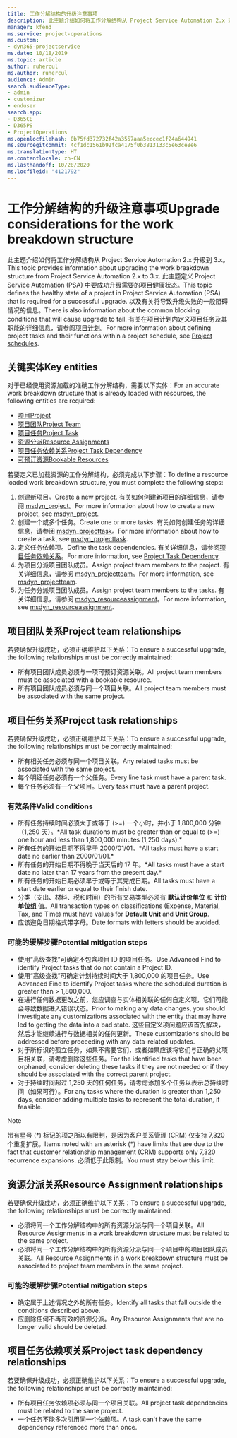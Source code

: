 ```yaml
---
title: 工作分解结构的升级注意事项
description: 此主题介绍如何将工作分解结构从 Project Service Automation 2.x 升级到 3.x。
manager: kfend
ms.service: project-operations
ms.custom:
- dyn365-projectservice
ms.date: 10/18/2019
ms.topic: article
author: ruhercul
ms.author: ruhercul
audience: Admin
search.audienceType:
- admin
- customizer
- enduser
search.app:
- D365CE
- D365PS
- ProjectOperations
ms.openlocfilehash: 0b75fd372732f42a3557aaa5eccec1f24a644941
ms.sourcegitcommit: 4cf1dc1561b92fca4175f0b3813133c5e63ce8e6
ms.translationtype: HT
ms.contentlocale: zh-CN
ms.lasthandoff: 10/28/2020
ms.locfileid: "4121792"
---
```

# <a name="upgrade-considerations-for-the-work-breakdown-structure"></a><span data-ttu-id="5e325-103">工作分解结构的升级注意事项</span><span class="sxs-lookup"><span data-stu-id="5e325-103">Upgrade considerations for the work breakdown structure</span></span>
<span data-ttu-id="5e325-104">此主题介绍如何将工作分解结构从 Project Service Automation 2.x 升级到 3.x。</span><span class="sxs-lookup"><span data-stu-id="5e325-104">This topic provides information about upgrading the work breakdown structure from Project Service Automation 2.x to 3.x.</span></span> <span data-ttu-id="5e325-105">此主题定义 Project Service Automation (PSA) 中要成功升级需要的项目健康状态。</span><span class="sxs-lookup"><span data-stu-id="5e325-105">This topic defines the healthy state of a project in Project Service Automation (PSA) that is required for a successful upgrade.</span></span> <span data-ttu-id="5e325-106">以及有关将导致升级失败的一般阻碍情况的信息。</span><span class="sxs-lookup"><span data-stu-id="5e325-106">There is also information about the common blocking conditions that will cause upgrade to fail.</span></span> <span data-ttu-id="5e325-107">有关在项目计划内定义项目任务及其职能的详细信息，请参阅[项目计划](project-creating.md)。</span><span class="sxs-lookup"><span data-stu-id="5e325-107">For more information about defining project tasks and their functions within a project schedule, see [Project schedules](project-creating.md).</span></span>

## <a name="key-entities"></a><span data-ttu-id="5e325-108">关键实体</span><span class="sxs-lookup"><span data-stu-id="5e325-108">Key entities</span></span>
<span data-ttu-id="5e325-109">对于已经使用资源加载的准确工作分解结构，需要以下实体：</span><span class="sxs-lookup"><span data-stu-id="5e325-109">For an accurate work breakdown structure that is already loaded with resources, the following entities are required:</span></span>

- [<span data-ttu-id="5e325-110">项目</span><span class="sxs-lookup"><span data-stu-id="5e325-110">Project</span></span>](https://docs.microsoft.com/dynamics365/customerengagement/on-premises/developer/entities/msdyn_project)
- [<span data-ttu-id="5e325-111">项目团队</span><span class="sxs-lookup"><span data-stu-id="5e325-111">Project Team</span></span>](https://docs.microsoft.com/dynamics365/customerengagement/on-premises/developer/entities/msdyn_projectteam)
- [<span data-ttu-id="5e325-112">项目任务</span><span class="sxs-lookup"><span data-stu-id="5e325-112">Project Task</span></span>](https://docs.microsoft.com/dynamics365/customerengagement/on-premises/developer/entities/msdyn_projecttask)
- [<span data-ttu-id="5e325-113">资源分派</span><span class="sxs-lookup"><span data-stu-id="5e325-113">Resource Assignments</span></span>](https://docs.microsoft.com/dynamics365/customerengagement/on-premises/developer/entities/msdyn_resourceassignment)
- [<span data-ttu-id="5e325-114">项目任务依赖关系</span><span class="sxs-lookup"><span data-stu-id="5e325-114">Project Task Dependency</span></span>](https://docs.microsoft.com/dynamics365/customerengagement/on-premises/developer/entities/msdyn_projecttaskdependency)
- [<span data-ttu-id="5e325-115">可预订资源</span><span class="sxs-lookup"><span data-stu-id="5e325-115">Bookable Resources</span></span>](https://docs.microsoft.com/dynamics365/customerengagement/on-premises/developer/entities/bookableresource)

<span data-ttu-id="5e325-116">若要定义已加载资源的工作分解结构，必须完成以下步骤：</span><span class="sxs-lookup"><span data-stu-id="5e325-116">To define a resource loaded work breakdown structure, you must complete the following steps:</span></span>

1. <span data-ttu-id="5e325-117">创建新项目。</span><span class="sxs-lookup"><span data-stu-id="5e325-117">Create a new project.</span></span> <span data-ttu-id="5e325-118">有关如何创建新项目的详细信息，请参阅 [msdyn_project](https://docs.microsoft.com/dynamics365/customerengagement/on-premises/developer/entities/msdyn_project)。</span><span class="sxs-lookup"><span data-stu-id="5e325-118">For more information about how to create a new project, see [msdyn_project](https://docs.microsoft.com/dynamics365/customerengagement/on-premises/developer/entities/msdyn_project).</span></span>
2. <span data-ttu-id="5e325-119">创建一个或多个任务。</span><span class="sxs-lookup"><span data-stu-id="5e325-119">Create one or more tasks.</span></span> <span data-ttu-id="5e325-120">有关如何创建任务的详细信息，请参阅 [msdyn_projecttask](https://docs.microsoft.com/dynamics365/customerengagement/on-premises/developer/entities/msdyn_projecttask)。</span><span class="sxs-lookup"><span data-stu-id="5e325-120">For more information about how to create a task, see [msdyn_projecttask](https://docs.microsoft.com/dynamics365/customerengagement/on-premises/developer/entities/msdyn_projecttask).</span></span>
3. <span data-ttu-id="5e325-121">定义任务依赖项。</span><span class="sxs-lookup"><span data-stu-id="5e325-121">Define the task dependencies.</span></span> <span data-ttu-id="5e325-122">有关详细信息，请参阅[项目任务依赖关系](https://docs.microsoft.com/dynamics365/customerengagement/on-premises/developer/entities/msdyn_projecttaskdependency)。</span><span class="sxs-lookup"><span data-stu-id="5e325-122">For more information, see [Project Task Dependency](https://docs.microsoft.com/dynamics365/customerengagement/on-premises/developer/entities/msdyn_projecttaskdependency).</span></span>
4. <span data-ttu-id="5e325-123">为项目分派项目团队成员。</span><span class="sxs-lookup"><span data-stu-id="5e325-123">Assign project team members to the project.</span></span> <span data-ttu-id="5e325-124">有关详细信息，请参阅 [msdyn_projectteam](https://docs.microsoft.com/dynamics365/customerengagement/on-premises/developer/entities/msdyn_projectteam)。</span><span class="sxs-lookup"><span data-stu-id="5e325-124">For more information, see [msdyn_projectteam](https://docs.microsoft.com/dynamics365/customerengagement/on-premises/developer/entities/msdyn_projectteam).</span></span>
5. <span data-ttu-id="5e325-125">为任务分派项目团队成员。</span><span class="sxs-lookup"><span data-stu-id="5e325-125">Assign project team members to the tasks.</span></span> <span data-ttu-id="5e325-126">有关详细信息，请参阅 [msdyn_resourceassignment](https://docs.microsoft.com/dynamics365/customerengagement/on-premises/developer/entities/msdyn_resourceassignment)。</span><span class="sxs-lookup"><span data-stu-id="5e325-126">For more information, see [msdyn_resourceassignment](https://docs.microsoft.com/dynamics365/customerengagement/on-premises/developer/entities/msdyn_resourceassignment).</span></span>

## <a name="project-team-relationships"></a><span data-ttu-id="5e325-127">项目团队关系</span><span class="sxs-lookup"><span data-stu-id="5e325-127">Project team relationships</span></span>

<span data-ttu-id="5e325-128">若要确保升级成功，必须正确维护以下关系：</span><span class="sxs-lookup"><span data-stu-id="5e325-128">To ensure a successful upgrade, the following relationships must be correctly maintained:</span></span>
- <span data-ttu-id="5e325-129">所有项目团队成员必须与一项可预订资源关联。</span><span class="sxs-lookup"><span data-stu-id="5e325-129">All project team members must be associated with a bookable resource.</span></span>
- <span data-ttu-id="5e325-130">所有项目团队成员必须与同一个项目关联。</span><span class="sxs-lookup"><span data-stu-id="5e325-130">All project team members must be associated with the same project.</span></span> 

## <a name="project-task-relationships"></a><span data-ttu-id="5e325-131">项目任务关系</span><span class="sxs-lookup"><span data-stu-id="5e325-131">Project task relationships</span></span>
<span data-ttu-id="5e325-132">若要确保升级成功，必须正确维护以下关系：</span><span class="sxs-lookup"><span data-stu-id="5e325-132">To ensure a successful upgrade, the following relationships must be correctly maintained:</span></span>

- <span data-ttu-id="5e325-133">所有相关任务必须与同一个项目关联。</span><span class="sxs-lookup"><span data-stu-id="5e325-133">Any related tasks must be associated with the same project.</span></span>
- <span data-ttu-id="5e325-134">每个明细任务必须有一个父任务。</span><span class="sxs-lookup"><span data-stu-id="5e325-134">Every line task must have a parent task.</span></span>
- <span data-ttu-id="5e325-135">每个任务必须有一个父项目。</span><span class="sxs-lookup"><span data-stu-id="5e325-135">Every task must have a parent project.</span></span>

### <a name="valid-conditions"></a><span data-ttu-id="5e325-136">有效条件</span><span class="sxs-lookup"><span data-stu-id="5e325-136">Valid conditions</span></span>

- <span data-ttu-id="5e325-137">所有任务持续时间必须大于或等于 (>=) 一个小时，并小于 1,800,000 分钟（1,250 天）。\*</span><span class="sxs-lookup"><span data-stu-id="5e325-137">All task durations must be greater than or equal to (>=) one hour and less than 1,800,000 minutes (1,250 days).\*</span></span>
- <span data-ttu-id="5e325-138">所有任务的开始日期不得早于 2000/01/01。\*</span><span class="sxs-lookup"><span data-stu-id="5e325-138">All tasks must have a start date no earlier than 2000/01/01.\*</span></span>
- <span data-ttu-id="5e325-139">所有任务的开始日期不得晚于当天后的 17 年。\*</span><span class="sxs-lookup"><span data-stu-id="5e325-139">All tasks must have a start date no later than 17 years from the present day.\*</span></span>
- <span data-ttu-id="5e325-140">所有任务的开始日期必须早于或等于其完成日期。</span><span class="sxs-lookup"><span data-stu-id="5e325-140">All tasks must have a start date earlier or equal to their finish date.</span></span>
- <span data-ttu-id="5e325-141">分类（支出、材料、税和时间）的所有交易类型必须有 **默认计价单位** 和 **计价单位组** 值。</span><span class="sxs-lookup"><span data-stu-id="5e325-141">All transaction types on classifications (Expense, Material, Tax, and Time) must have values for **Default Unit** and **Unit Group**.</span></span>
- <span data-ttu-id="5e325-142">应该避免日期格式带字母。</span><span class="sxs-lookup"><span data-stu-id="5e325-142">Date formats with letters should be avoided.</span></span>

### <a name="potential-mitigation-steps"></a><span data-ttu-id="5e325-143">可能的缓解步骤</span><span class="sxs-lookup"><span data-stu-id="5e325-143">Potential mitigation steps</span></span>
- <span data-ttu-id="5e325-144">使用“高级查找”可确定不包含项目 ID 的项目任务。</span><span class="sxs-lookup"><span data-stu-id="5e325-144">Use Advanced Find to identify Project tasks that do not contain a Project ID.</span></span>
- <span data-ttu-id="5e325-145">使用“高级查找”可确定计划持续时间大于 1,800,000 的项目任务。</span><span class="sxs-lookup"><span data-stu-id="5e325-145">Use Advanced Find to identify Project tasks where the scheduled duration is greater than > 1,800,000.</span></span>
- <span data-ttu-id="5e325-146">在进行任何数据更改之前，您应调查与实体相关联的任何自定义项，它们可能会导致数据进入错误状态。</span><span class="sxs-lookup"><span data-stu-id="5e325-146">Prior to making any data changes, you should investigate any customizations associated with the entity that may have led to getting the data into a bad state.</span></span> <span data-ttu-id="5e325-147">这些自定义项问题应该首先解决，然后才能继续进行与数据相关的任何更新。</span><span class="sxs-lookup"><span data-stu-id="5e325-147">These customizations should be addressed before proceeding with any data-related updates.</span></span>
- <span data-ttu-id="5e325-148">对于所标识的孤立任务，如果不需要它们，或者如果应该将它们与正确的父项目相关联，请考虑删除这些任务。</span><span class="sxs-lookup"><span data-stu-id="5e325-148">For the identified tasks that have been orphaned, consider deleting these tasks if they are not needed or if they should be associated with the correct parent project.</span></span>
- <span data-ttu-id="5e325-149">对于持续时间超过 1,250 天的任何任务，请考虑添加多个任务以表示总持续时间（如果可行）。</span><span class="sxs-lookup"><span data-stu-id="5e325-149">For any tasks where the duration is greater than 1,250 days, consider adding multiple tasks to represent the total duration, if feasible.</span></span>

> [!NOTE]
> <span data-ttu-id="5e325-150">带有星号 (\*) 标记的项之所以有限制，是因为客户关系管理 (CRM) 仅支持 7,320 个重复扩展。</span><span class="sxs-lookup"><span data-stu-id="5e325-150">Items noted with an asterisk (\*) have limits that are due to the fact that customer relationship management (CRM) supports only 7,320 recurrence expansions.</span></span> <span data-ttu-id="5e325-151">必须低于此限制。</span><span class="sxs-lookup"><span data-stu-id="5e325-151">You must stay below this limit.</span></span>

## <a name="resource-assignment-relationships"></a><span data-ttu-id="5e325-152">资源分派关系</span><span class="sxs-lookup"><span data-stu-id="5e325-152">Resource Assignment relationships</span></span>
<span data-ttu-id="5e325-153">若要确保升级成功，必须正确维护以下关系：</span><span class="sxs-lookup"><span data-stu-id="5e325-153">To ensure a successful upgrade, the following relationships must be correctly maintained:</span></span>

- <span data-ttu-id="5e325-154">必须将同一个工作分解结构中的所有资源分派与同一个项目关联。</span><span class="sxs-lookup"><span data-stu-id="5e325-154">All Resource Assignments in a work breakdown structure must be related to the same project.</span></span>
- <span data-ttu-id="5e325-155">必须将同一个工作分解结构中的所有资源分派与同一个项目中的项目团队成员关联。</span><span class="sxs-lookup"><span data-stu-id="5e325-155">All Resource Assignments in a work breakdown structure must be associated to project team members in the same project.</span></span>

### <a name="potential-mitigation-steps"></a><span data-ttu-id="5e325-156">可能的缓解步骤</span><span class="sxs-lookup"><span data-stu-id="5e325-156">Potential mitigation steps</span></span>
- <span data-ttu-id="5e325-157">确定属于上述情况之外的所有任务。</span><span class="sxs-lookup"><span data-stu-id="5e325-157">Identify all tasks that fall outside the conditions described above.</span></span>  
- <span data-ttu-id="5e325-158">应删除任何不再有效的资源分派。</span><span class="sxs-lookup"><span data-stu-id="5e325-158">Any Resource Assignments that are no longer valid should be deleted.</span></span>

## <a name="project-task-dependency-relationships"></a><span data-ttu-id="5e325-159">项目任务依赖项关系</span><span class="sxs-lookup"><span data-stu-id="5e325-159">Project task dependency relationships</span></span>
<span data-ttu-id="5e325-160">若要确保升级成功，必须正确维护以下关系：</span><span class="sxs-lookup"><span data-stu-id="5e325-160">To ensure a successful upgrade, the following relationships must be correctly maintained:</span></span>

- <span data-ttu-id="5e325-161">所有项目任务依赖项必须与同一个项目关联。</span><span class="sxs-lookup"><span data-stu-id="5e325-161">All project task dependencies must be related to the same project.</span></span>
- <span data-ttu-id="5e325-162">一个任务不能多次引用同一个依赖项。</span><span class="sxs-lookup"><span data-stu-id="5e325-162">A task can't have the same dependency referenced more than once.</span></span>
